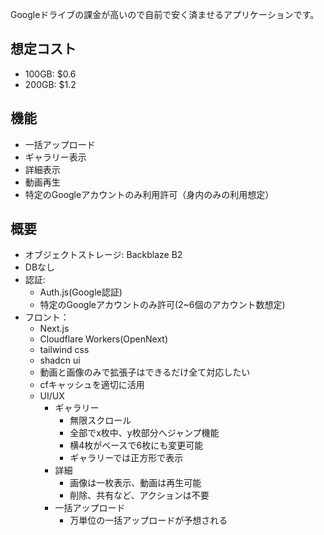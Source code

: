 Googleドライブの課金が高いので自前で安く済ませるアプリケーションです。

## 想定コスト
- 100GB: $0.6
- 200GB: $1.2

## 機能
- 一括アップロード
- ギャラリー表示
- 詳細表示
- 動画再生
- 特定のGoogleアカウントのみ利用許可（身内のみの利用想定）

## 概要
- オブジェクトストレージ: Backblaze B2
- DBなし
- 認証:
  - Auth.js(Google認証)
  - 特定のGoogleアカウントのみ許可(2~6個のアカウント数想定)
- フロント：
  - Next.js
  - Cloudflare Workers(OpenNext)
  - tailwind css
  - shadcn ui
  - 動画と画像のみで拡張子はできるだけ全て対応したい
  - cfキャッシュを適切に活用
  - UI/UX
    - ギャラリー
      - 無限スクロール
      - 全部でx枚中、y枚部分へジャンプ機能
      - 横4枚がベースで6枚にも変更可能
      - ギャラリーでは正方形で表示
    - 詳細
      - 画像は一枚表示、動画は再生可能
      - 削除、共有など、アクションは不要
    - 一括アップロード
      - 万単位の一括アップロードが予想される